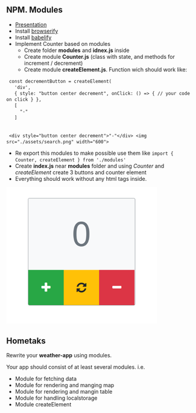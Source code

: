 ## NPM. Modules

* [Presentation](https://slides.com/danielsuleiman/npm#/)	
* Install [browserify](http://browserify.org/)	
* Install [babelify](https://github.com/babel/babelify)
* Implement Counter based on modules	
  * Create folder **modules** and **idnex.js** inside	
  * Create module **Counter.js** (class with state, and methods for increment / decrement)
  * Create module **createElement.js**. Function wich should work like:
```	  * Create **src** folder
 const decrementButton = createElement(	 
   'div',	
   { style: "button center decrement", onClick: () => { // your code on click } },	
   [	
     "-"	
   ]	


 <div style="button center decrement">"-"</div>	<img src="./assets/search.png" width="600">
```	

* Re export this modules to make possible use them like `import { Counter, createElement } from './modules'`	
* Create **index.js** near **modules** folder and using *Counter* and *createElement* create 3 buttons and counter element	
* Everything should work without any html tags inside.	
<img src="./assets/counter.png" width="400">

  
## Hometaks
Rewrite your **weather-app** using modules.

Your app should consist of at least several modules. i.e.
* Module for fetching data
* Module for rendering and manging map
* Module for rendering and mangin table
* Module for handling localstorage
* Module createElement 


